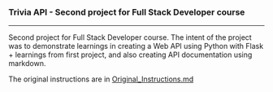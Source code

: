 ### Trivia API - Second project for Full Stack Developer course
-----
Second project for Full Stack Developer course. The intent of the project was to demonstrate learnings in creating a Web API using Python with Flask + learnings from first project, and also creating API documentation using markdown.

The original instructions are in [Original_Instructions.md](https://github.com/marq-oh/fsnd-p2/blob/master/Original_Instructions.md)
